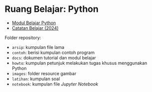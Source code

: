 # Ruang Belajar: Python

* [Modul Belajar Python](https://github.com/ruang-belajar/python/blob/master/docs/README.md)
* [Catatan Belajar (2024)](catatan-2024-1.md)

Folder repository:
- `arsip`: kumpulan file lama
- `contoh`: berisi kumpulan contoh program
- `docs`: dokumen tutorial dan modul belajar
- `howto`: kumpulan petunjuk melakukan tugas khusus menggunakan Python
- `images`: folder resource gambar
- `latihan`: kumpulan soal
- `notebook`: kumpulan file _Jupyter Notebook_

